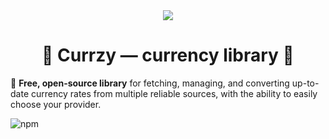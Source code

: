 <div align="center">
  <img src="https://raw.githubusercontent.com/anidzen-labs/Design-assets/refs/heads/main/anidzen/TRANSPARENT_WHITE_RING.png">
  <h1>💸 Currzy — currency library 💸</h1> 
</div>

💱 **Free, open-source library** for fetching, managing, and converting up-to-date currency rates from multiple reliable sources, with the ability to easily choose your provider.  


![npm](https://img.shields.io/npm/dt/currzy?color=blue&label=npm%20downloads)
